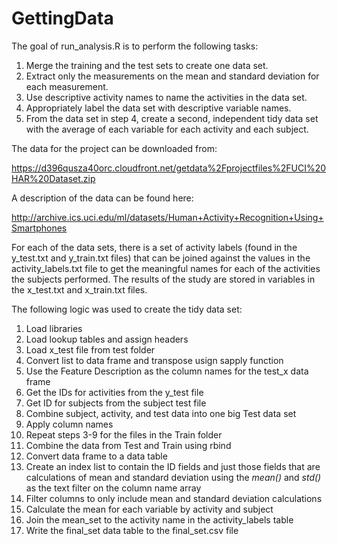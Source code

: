 GettingData
===========
The goal of run_analysis.R is to perform the following tasks: <p>
1. Merge the training and the test sets to create one data set. <br>
2. Extract only the measurements on the mean and standard deviation for each measurement. <br>
3. Use descriptive activity names to name the activities in the data set. <br>
4. Appropriately label the data set with descriptive variable names. <br>
5. From the data set in step 4, create a second, independent tidy data set with the average of each variable for each activity and each subject. <p>
 
The data for the project can be downloaded from:<p>

https://d396qusza40orc.cloudfront.net/getdata%2Fprojectfiles%2FUCI%20HAR%20Dataset.zip <p>

A description of the data can be found here:<p>

http://archive.ics.uci.edu/ml/datasets/Human+Activity+Recognition+Using+Smartphones<p>

For each of the data sets, there is a set of activity labels (found in the y_test.txt and y_train.txt files) that can be joined against the values in the activity_labels.txt file to get the meaningful names for each of the activities the subjects performed. The results of the study are stored in variables in the x_test.txt and x_train.txt files.<p>



The following logic was used to create the tidy data set: <p>

1. Load libraries<br>
2. Load lookup tables and assign headers<br>
3. Load x_test file from test folder<br>
4. Convert list to data frame and transpose usign sapply function<br>
5. Use the Feature Description as the column names for the test_x data frame<br>
6. Get the IDs for activities from the y_test file<br>
7. Get ID for subjects from the subject test file<br>
8. Combine subject, activity, and test data into one big Test data set<br>
9. Apply column names<br>
10. Repeat steps 3-9 for the files in the Train folder<br>
11. Combine the data from Test and Train using rbind<br>
12. Convert data frame to a data table<br>
13. Create an index list to contain the ID fields and just those fields that are calculations of mean and standard deviation using the *mean()* and *std()* as the text filter on the column name array<br>
14. Filter columns to only include mean and standard deviation calculations <br>
15. Calculate the mean for each variable by activity and subject <br>
16. Join the mean_set to the activity name in the activity_labels table <br>
17. Write the final_set data table to the final_set.csv file<p>



